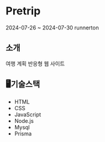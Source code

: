 # Pretrip
2024-07-26 ~ 2024-07-30 runnerton <Pre-Trip>

## 소개
여행 계획 반응형 웹 사이트 



## 🖥️기술스택

- HTML
- CSS
- JavaScript
- Node.js
- Mysql
- Prisma
